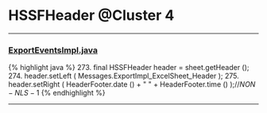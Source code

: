 # HSSFHeader @Cluster 4

***

### [ExportEventsImpl.java](https://searchcode.com/codesearch/view/122444114/)
{% highlight java %}
273. final HSSFHeader header = sheet.getHeader ();
274. header.setLeft ( Messages.ExportImpl_ExcelSheet_Header );
275. header.setRight ( HeaderFooter.date () + " " + HeaderFooter.time () );//$NON-NLS-1$
{% endhighlight %}

***

